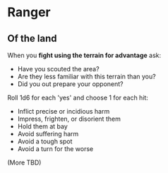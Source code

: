 # Ranger

## Of the land

When you **fight using the terrain for advantage** ask:

- Have you scouted the area?
- Are they less familiar with this terrain than you?
- Did you out prepare your opponent?

Roll 1d6 for each 'yes' and choose 1 for each hit:

- Inflict precise or incidious harm
- Impress, frighten, or disorient them
- Hold them at bay
- Avoid suffering harm
- Avoid a tough spot
- Avoid a turn for the worse

(More TBD)